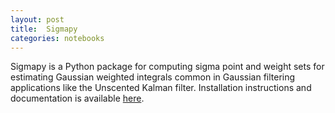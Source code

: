 ```yaml
---
layout: post
title:  Sigmapy
categories: notebooks
---
```


Sigmapy is a Python package for computing sigma point and weight sets
for estimating Gaussian weighted integrals common in Gaussian filtering
applications like the Unscented Kalman filter. Installation instructions
and documentation is available [here](/sigmapy/).